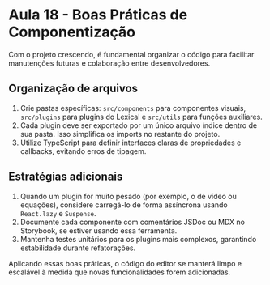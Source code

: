 # Aula 18 - Boas Práticas de Componentização

Com o projeto crescendo, é fundamental organizar o código para facilitar manutenções futuras e colaboração entre desenvolvedores.

## Organização de arquivos
1. Crie pastas específicas: `src/components` para componentes visuais, `src/plugins` para plugins do Lexical e `src/utils` para funções auxiliares.
2. Cada plugin deve ser exportado por um único arquivo índice dentro de sua pasta. Isso simplifica os imports no restante do projeto.
3. Utilize TypeScript para definir interfaces claras de propriedades e callbacks, evitando erros de tipagem.

## Estratégias adicionais
1. Quando um plugin for muito pesado (por exemplo, o de vídeo ou equações), considere carregá-lo de forma assíncrona usando `React.lazy` e `Suspense`.
2. Documente cada componente com comentários JSDoc ou MDX no Storybook, se estiver usando essa ferramenta.
3. Mantenha testes unitários para os plugins mais complexos, garantindo estabilidade durante refatorações.

Aplicando essas boas práticas, o código do editor se manterá limpo e escalável à medida que novas funcionalidades forem adicionadas.
